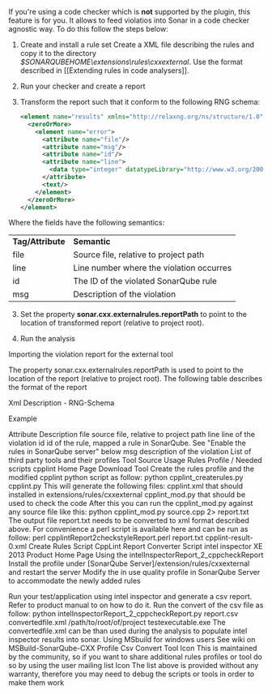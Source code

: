 If you're using a code checker which is **not** supported by the plugin, this feature is for you. It allows to feed violatios into Sonar in a code checker agnostic way. To do this follow the steps below:

1. Create and install a rule set
Create a XML file describing the rules and copy it to the directory 
_$SONARQUBEHOME\extensions\rules\cxxexternal_. Use the format described in [[Extending rules in code analysers]].

2. Run your checker and create a report 

3. Transform the report such that it conform to the following RNG schema:
   ```XML
   <element name="results" xmlns="http://relaxng.org/ns/structure/1.0">
     <zeroOrMore>
       <element name="error">
         <attribute name="file"/>
         <attribute name="msg"/>
         <attribute name="id"/>
         <attribute name="line">
           <data type="integer" datatypeLibrary="http://www.w3.org/2001/XMLSchema-datatypes" />
         </attribute>
         <text/>
       </element>
     </zeroOrMore>
   </element>
   ```

  Where the fields have the following semantics:

  <table>
  <tr>
  <td><b>Tag/Attribute</b></td>
  <td><b>Semantic</b></td>
  </tr>

  <tr>
  <td>file</td>
  <td>Source file, relative to project path</td>
  </tr>

  <tr>
  <td>line</td>
  <td>Line number where the violation occurres</td>
  </tr>

  <tr>
  <td>id</td>
  <td>The ID of the violated SonarQube rule</td>
  </tr>

  <tr>
  <td>msg</td>
  <td>Description of the violation</td>
  </tr>
  <table>

3. Set the property **sonar.cxx.externalrules.reportPath** to point to the location of transformed report (relative to project root). 

4. Run the analysis

Importing the violation report for the external tool

The property sonar.cxx.externalrules.reportPath is used to point to the location of the report (relative to project root). The following table describes the format of the report

Xml Description - RNG-Schema

Example
<element name="results" xmlns="http://relaxng.org/ns/structure/1.0">
 <zeroOrMore>
   <element name="error">
     <attribute name="file"/>
     <attribute name="msg"/>
     <attribute name="id"/>
     <attribute name="line">
       <data type="integer" datatypeLibrary="http://www.w3.org/2001/XMLSchema-datatypes" />
     </attribute>
     <text/>
   </element>
 </zeroOrMore>
</element>
<?xml version="1.0"?>
<results>
<error file="sources/utils/code_chunks.cpp" line="1" id="cxxexternal-unusedFunction" msg="The function 'foo' is never used"/>
<error file="sources/utils/utils.cpp" line="1" id="cxxexternal-unusedFunction" msg="The function 'utils' is never used"/>
</results>
Attribute	
Description
file	source file, relative to project path
line	line of the violation
id	id of the rule, mapped a rule in SonarQube. See "Enable the rules in SonarQube server" below
msg	description of the violation
List of third party tools and their profiles
Tool
Source
Usage
Rules Profile / Needed scripts
cpplint	
Home Page
Download Tool
Create the rules profile and the modified cpplint python script as follow:
python cpplint_createrules.py cpplint.py
This will generate the following files:
cpplint.xml that should installed in extensions/rules/cxxexternal
cpplint_mod.py that should be used to check the code
After this you can run the cpplint_mod.py against any source file like this:
python cpplint_mod.py source.cpp 2> report.txt
The output file report.txt needs to be converted to xml format described above. For convenience a perl script is available here and can be run as follow:
perl cpplintReport2checkstyleReport.perl report.txt cpplint-result-0.xml
Create Rules Script
CppLint Report Converter Script
intel inspector XE 2013	Product Home Page	
Using the intelInspectorReport_2_cppcheckReport
Install the profile under [SonarQube Server]/extension/rules/cxxexternal and restart the server
Modify the in use quality profile in SonarQube Server to accommodate the newly added rules

Run your test/application using intel inspector and generate a csv report. Refer to product manual to on how to do it.
Run the convert of the csv file as follow:
python intelInspectorReport_2_cppcheckReport.py report.csv convertedfile.xml /path/to/root/of/project testexecutable.exe
The convertedfile.xml can be than used during the analysis to populate intel inspector results into sonar.
Using MSbuild for windows users
See wiki on MSBuild-SonarQube-CXX
Profile
Csv Convert Tool
Icon
This is maintained by the community, so if you want to share additional rules profiles or tool do so by using the user mailing list
Icon
The list above is provided without any warranty, therefore you may need to debug the scripts or tools in order to make them work